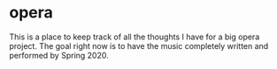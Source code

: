 # opera
This is a place to keep track of all the thoughts I have for a big opera project. The goal right now is to have the music completely written and performed by Spring 2020.

